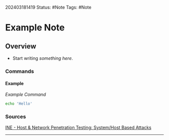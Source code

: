 202403181419
Status: #Note
Tags: #Note 

# Example Note

## Overview
- Start writing *something here*.



### Commands
#### Example
*Example Command*
```bash
echo 'Hello'
```






### Sources
[INE - Host & Network Penetration Testing: System/Host Based Attacks](https://my.ine.com/CyberSecurity/courses/67c3945f/host-network-penetration-testing-systemhost-based-attacks)

****